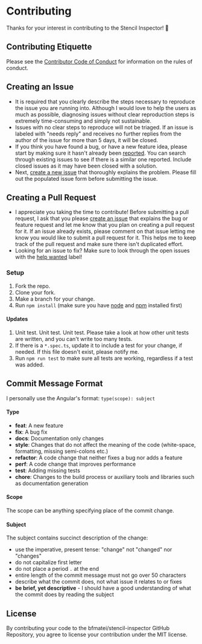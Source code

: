# Contributing
Thanks for your interest in contributing to the Stencil Inspector! :tada:

## Contributing Etiquette
Please see the [Contributor Code of Conduct](https://github.com/bfmatei/stencil-inspector/blob/master/CODE_OF_CONDUCT.md) for information on the rules of conduct.

## Creating an Issue
* It is required that you clearly describe the steps necessary to reproduce the issue you are running into. Although I would love to help the users as much as possible, diagnosing issues without clear reproduction steps is extremely time-consuming and simply not sustainable.
* Issues with no clear steps to reproduce will not be triaged. If an issue is labeled with "needs reply" and receives no further replies from the author of the issue for more than 5 days, it will be closed.
* If you think you have found a bug, or have a new feature idea, please start by making sure it hasn't already been [reported](https://github.com/bfmatei/stencil-inspector/issues?utf8=%E2%9C%93&q=is%3Aissue). You can search through existing issues to see if there is a similar one reported. Include closed issues as it may have been closed with a solution.
* Next, [create a new issue](https://github.com/bfmatei/stencil-inspector/issues/new) that thoroughly explains the problem. Please fill out the populated issue form before submitting the issue.

## Creating a Pull Request
* I appreciate you taking the time to contribute! Before submitting a pull request, I ask that you please [create an issue](#creating-an-issue) that explains the bug or feature request and let me know that you plan on creating a pull request for it. If an issue already exists, please comment on that issue letting me know you would like to submit a pull request for it. This helps me to keep track of the pull request and make sure there isn't duplicated effort.
* Looking for an issue to fix? Make sure to look through the open issues with the [help wanted](https://github.com/bfmatei/stencil-inspector/issues?q=is%3Aopen+is%3Aissue+label%3A%22help+wanted%22) label!

### Setup
1. Fork the repo.
2. Clone your fork.
3. Make a branch for your change.
4. Run `npm install` (make sure you have [node](https://nodejs.org/en/) and [npm](http://blog.npmjs.org/post/85484771375/how-to-install-npm) installed first)

#### Updates
1. Unit test. Unit test. Unit test. Please take a look at how other unit tests are written, and you can't write too many tests.
2. If there is a `*.spec.ts`, update it to include a test for your change, if needed. If this file doesn't exist, please notify me.
3. Run `npm run test` to make sure all tests are working, regardless if a test was added.

## Commit Message Format
I personally use the Angular's format: `type(scope): subject`

#### Type
   * **feat**: A new feature
   * **fix**: A bug fix
   * **docs**: Documentation only changes
   * **style**: Changes that do not affect the meaning of the code (white-space, formatting, missing semi-colons etc.)
   * **refactor**: A code change that neither fixes a bug nor adds a feature
   * **perf**: A code change that improves performance
   * **test**: Adding missing tests
   * **chore**: Changes to the build process or auxiliary tools and libraries such as documentation generation

#### Scope
The scope can be anything specifying place of the commit change.

#### Subject
The subject contains succinct description of the change:
   * use the imperative, present tense: "change" not "changed" nor "changes"
   * do not capitalize first letter
   * do not place a period `.` at the end
   * entire length of the commit message must not go over 50 characters
   * describe what the commit does, not what issue it relates to or fixes
   * **be brief, yet descriptive** - I should have a good understanding of what the commit does by reading the subject

## License
By contributing your code to the bfmatei/stencil-inspector GitHub Repository, you agree to license your contribution under the MIT license.
